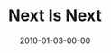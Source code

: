 ---
layout: message
category: message
series: "Next"
title: "Next Is Next"
date: 2010-01-03-00-00
message_id: 595
audio: "http://s3.amazonaws.com/crossroads-media/messages/audio/Next1.mp3"
audio-duration: "41:01"
description: "Brian Tome discusses what it means to do what's next instead of worrying about what's five steps ahead."
video: "http://s3.amazonaws.com/crossroads-media/messages/video/Next1.mp4"
video-duration: "41:01"
video-image: "http://s3.amazonaws.com/crossroads-media/images/Next1-still.jpg"
tag: 
 - tome
explicit: false
---